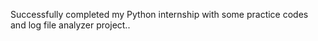 Successfully completed my Python internship with some practice codes and log file analyzer project.. 
